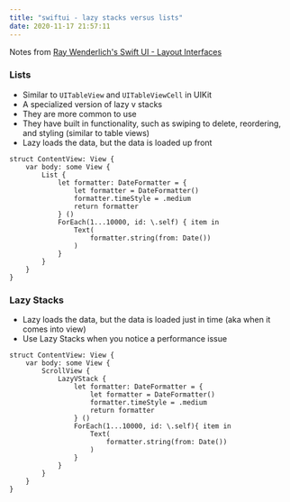 ```yaml
---
title: "swiftui - lazy stacks versus lists"
date: 2020-11-17 21:57:11
---
```


Notes from [Ray Wenderlich's Swift UI - Layout Interfaces](https://www.raywenderlich.com/17314449-swiftui-layout-interfaces/lessons/2)

### Lists 
 
* Similar to `UITableView` and `UITableViewCell` in UIKit
* A specialized version of lazy v stacks
* They are more common to use
* They have built in functionality, such as swiping to delete, reordering, and styling (similar to table views)
* Lazy loads the data, but the data is loaded up front


```
struct ContentView: View {
    var body: some View {
        List {
            let formatter: DateFormatter = {
                let formatter = DateFormatter()
                formatter.timeStyle = .medium
                return formatter
            } ()
            ForEach(1...10000, id: \.self) { item in
                Text(
                    formatter.string(from: Date())
                )
            }
        }
    }
}
```


### Lazy Stacks

* Lazy loads the data, but the data is loaded just in time (aka when it comes into view)
* Use Lazy Stacks when you notice a performance issue


```
struct ContentView: View {
    var body: some View {
        ScrollView {
            LazyVStack {
                let formatter: DateFormatter = {
                    let formatter = DateFormatter()
                    formatter.timeStyle = .medium
                    return formatter
                } ()
                ForEach(1...10000, id: \.self){ item in
                    Text(
                        formatter.string(from: Date())
                    )
                }
            }
        }
    }
}
```
